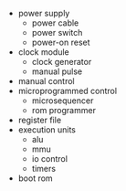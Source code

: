 
* power supply
    * power cable
    * power switch
    * power-on reset
* clock module
    * clock generator
    * manual pulse
* manual control
* microprogrammed control
    * microsequencer
    * rom programmer
* register file
* execution units
    * alu
    * mmu
    * io control
    * timers
* boot rom